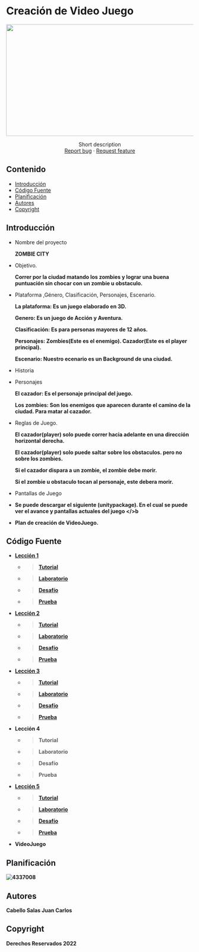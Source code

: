# Creación de Video Juego
<p align="center">
    <img src="https://user-images.githubusercontent.com/8560750/195950148-0c0df38e-5f96-45ae-87c3-6922738c612d.jpg" alt="Logo" width=1200 height=300>

  <p align="center">
    Short description
    <br>
    <a href="https://reponame/issues/new?template=bug.md">Report bug</a>
    ·
    <a href="https://reponame/issues/new?template=feature.md&labels=feature">Request feature</a>
  </p>
</p>


## Contenido

- [Introducción](#introducción)
- [Código Fuente](#código-fuente)
- [Planificación](#planificación)
- [Autores](#autores)
- [Copyright](#copyright)


## Introducción

- Nombre del proyecto

    <b> ZOMBIE CITY </b>
- Objetivo.

    <b> Correr por la ciudad matando los zombies y lograr una buena puntuación sin chocar con un zombie u obstaculo. </b>
- Plataforma ,Género, Clasificación, Personajes, Escenario.

    <b> La plataforma: Es un juego elaborado en 3D. </b>
    
    <b> Genero: Es un juego de Acción y Aventura. </b>
    
    <b> Clasificación: Es para personas mayores de 12 años.</b>
    
    <b> Personajes: Zombies(Este es el enemigo). Cazador(Este es el player principal). </b>
    
    <b> Escenario: Nuestro ecenario es un Background de una ciudad. </b>
- Historia

- Personajes

    <b> El cazador: Es el personaje principal del juego.</b>
    
    <b> Los zombies: Son los enemigos que aparecen durante el camino de la ciudad. Para matar al cazador.</b>

- Reglas de Juego.

    <b> El cazador(player) solo puede correr hacia adelante en una dirección horizontal derecha.</b>
    
    <b> El cazador(player) solo puede saltar sobre los obstaculos. pero no sobre los zombies.</b>
    
    <b> Si el cazador dispara a un zombie, el zombie debe morir.</b>
    
    <b> Si el zombie u obstaculo tocan al personaje, este debera morir.</b>
    
- Pantallas de Juego
- 
    <b href="https://github.com/john-055/ZombieCity"> Se puede descargar el siguiente (unitypackage). En el cual se puede ver el avance y pantallas actuales del juego </>b
    
- Plan de creación de VideoJuego.

## Código Fuente

* <a href="https://github.com/JuanSalas562/CreacionVideojuegos/tree/main/Lecci%C3%B3n1">Lección 1</a>
  * > <a href="https://github.com/JuanSalas562/CreacionVideojuegos/tree/main/Lecci%C3%B3n1/Tutorial">Tutorial</a>
  * > <a href="https://github.com/JuanSalas562/CreacionVideojuegos/tree/main/Lecci%C3%B3n1/Laboratorio">Laboratorio</a>
  * > <a href="https://github.com/JuanSalas562/CreacionVideojuegos/tree/main/Lecci%C3%B3n1/Desafio">Desafío</a>
  * > <a href="https://github.com/JuanSalas562/CreacionVideojuegos/tree/main/Lecci%C3%B3n1/Prueba">Prueba</a>
* <a href="https://github.com/JuanSalas562/CreacionVideojuegos/tree/main/Leccion2">Lección 2</a>
  * > <a href="https://github.com/JuanSalas562/CreacionVideojuegos/tree/main/Leccion2/Tutorial">Tutorial</a>
  * > <a href="https://github.com/JuanSalas562/CreacionVideojuegos/tree/main/Leccion2/Laboratorio">Laboratorio</a>
  * > <a href="https://github.com/JuanSalas562/CreacionVideojuegos/tree/main/Leccion2/Desafio">Desafío</a>
  * > <a href="https://github.com/JuanSalas562/CreacionVideojuegos/tree/main/Leccion2/Prueba">Prueba</a>
* <a href="https://github.com/JuanSalas562/CreacionVideojuegos/tree/main/Leccion3">Lección 3</a>
  * > <a href="https://github.com/JuanSalas562/CreacionVideojuegos/tree/main/Leccion3/Tutorial">Tutorial</a>
  * > <a href="https://github.com/JuanSalas562/CreacionVideojuegos/tree/main/Leccion3/Laboratorio">Laboratorio</a>
  * > <a href="https://github.com/JuanSalas562/CreacionVideojuegos/tree/main/Leccion3/Desafio">Desafío</a>
  * > <a href="https://github.com/JuanSalas562/CreacionVideojuegos/tree/main/Leccion3/Prueba">Prueba</a>
* Lección 4
  * > Tutorial<a href=""></a>
  * > Laboratorio<a href=""></a>
  * > Desafío<a href=""></a>
  * > Prueba<a href=""></a>
* <a href="https://github.com/JuanSalas562/CreacionVideojuegos/tree/main/Leccion5">Lección 5</a>
  * > <a href="https://github.com/JuanSalas562/CreacionVideojuegos/tree/main/Leccion5/Tutorial">Tutorial</a>
  * > <a href="https://github.com/JuanSalas562/CreacionVideojuegos/tree/main/Leccion5/Laboratorio">Laboratorio</a>
  * > <a href="https://github.com/JuanSalas562/CreacionVideojuegos/tree/main/Leccion5/Desafio">Desafío</a>
  * > <a href="https://github.com/JuanSalas562/CreacionVideojuegos/tree/main/Leccion5/Prueba">Prueba</a>
* VideoJuego

## Planificación

![4337008](https://user-images.githubusercontent.com/8560750/195951617-083a7e4d-323d-47b5-8e5e-529ded31bc06.jpg)

## Autores
Cabello Salas Juan Carlos

## Copyright
Derechos Reservados 2022
